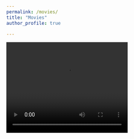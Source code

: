 ```yaml
---
permalink: /movies/
title: "Movies"
author_profile: true

---
```


<video width="320" height="240" controls>
  <source src="gwstrain_M13_SFHo_rotating.mp4" type="video/mp4">
</video>


